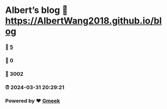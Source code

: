 # Albert’s blog :link: https://AlbertWang2018.github.io/blog 
### :page_facing_up: [5](https://AlbertWang2018.github.io/blog/tag.html) 
### :speech_balloon: 0 
### :hibiscus: 3002 
### :alarm_clock: 2024-03-31 20:29:21 
### Powered by :heart: [Gmeek](https://github.com/Meekdai/Gmeek)
